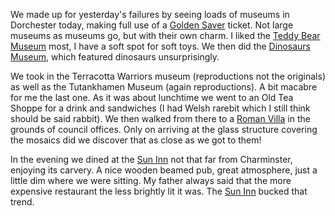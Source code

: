 We made up for yesterday's failures by seeing loads of museums in Dorchester today, making full use of a [Golden Saver](https://www.goldsaverpass.com) ticket. Not large museums as museums go, but with their own charm. I liked the [Teddy Bear Museum](https://www.teddybearmuseum.co.uk) most, I have a soft spot for soft toys. We then did the [Dinosaurs Museum](https://www.thedinosaurmuseum.com), which featured dinosaurs unsurprisingly.

We took in the Terracotta Warriors museum (reproductions not the originals) as well as the Tutankhamen Museum (again reproductions). A bit macabre for me the last one. As it was about lunchtime we went to an Old Tea Shoppe for a drink and sandwiches (I had Welsh rarebit which I still think should be said rabbit). We then walked from there to a [Roman Villa](https://www.dorsetforyou.gov.uk/libraries-history-culture/local-history-heritage/roman-town-house/roman-town-house.aspx) in the grounds of council offices. Only on arriving at the glass structure covering the mosaics did we discover that as close as we got to them!

In the evening we dined at the [Sun Inn](https://www.sun-inn-dorchester.co.uk/)
not that far from Charminster, enjoying its carvery. A nice wooden beamed pub, great atmosphere, just a little dim where we were sitting. My father always said that the more expensive restaurant the less brightly lit it was. The [Sun Inn](https://www.sun-inn-dorchester.co.uk/) bucked that trend.
